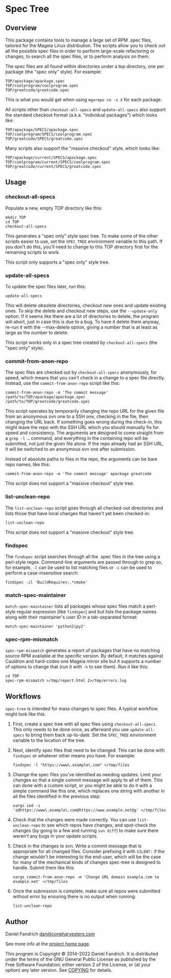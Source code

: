 # Spec Tree

## Overview

This package contains tools to manage a large set of RPM .spec files, tailored
for the Mageia Linux distribution.  The scripts allow you to check out all the
possible spec files in order to perform large-scale refactoring or changes, to
search all the spec files, or to perform analysis on them.

The spec files are all found within directories under a top directory, one per
package (the "spec only" style). For example:

    TOP/apackage/apackage.spec
    TOP/coolprogram/coolprogram.spec
    TOP/greatcode/greatcode.spec

This is what you would get when using `mgarepo co -s X` for each package.

All scripts other than `checkout-all-specs` and `update-all-specs` also
support the standard checkout format (a.k.a. "individual packages") which looks
like:

    TOP/apackage/SPECS/apackage.spec
    TOP/coolprogram/SPECS/coolprogram.spec
    TOP/greatcode/SPECS/greatcode.spec

Many scripts also support the "massive checkout" style, which looks like:

    TOP/apackage/current/SPECS/apackage.spec
    TOP/coolprogram/current/SPECS/coolprogram.spec
    TOP/greatcode/current/SPECS/greatcode.spec

## Usage

### checkout-all-specs

Populate a new, empty TOP directory like this:

    mkdir TOP
    cd TOP
    checkout-all-specs

This generates a "spec only" style spec tree.  To make some of the other
scripts easier to use, set the `SPEC_TREE` environment variable to this path.
If you don't do this, you'll need to change to this TOP directory first for the
remaining scripts to work.

This script only supports a "spec only" style tree.

### update-all-specs

To update the spec files later, run this:

    update-all-specs

This will delete obsolete directories, checkout new ones and update existing
ones. To skip the delete and checkout new steps, use the `--update-only`
option. If it seems like there are a lot of directories to delete, the program
will abort, just in case this is due to a bug. To have it delete them anyway,
re-run it with the --max-delete option, giving a number that is at least as
large as the number to delete.

This script works only in a spec tree created by `checkout-all-specs` (the
"spec only" style).

### commit-from-anon-repo

The spec files are checked out by `checkout-all-specs` anonymously, for speed,
which means that you can't check in a change to a spec file directly. Instead,
use the `commit-from-anon-repo` script like this:

    commit-from-anon-repo -m 'The commit message' /path/to/TOP/apackage/apackage.spec /path/to/TOP/greatcode/greatcode.spec

This script operates by temporarily changing the repo URL for the given file
from an anonymous svn one to a SSH one, checking in the file, then changing the
URL back. If something goes wrong during the check-in, this might leave the
repo with the SSH URL which you should manually fix for speed and consistency.
The arguments are designed to come straight from a `grep -l …` command, and
everything in the containing repo will be submitted, not just the given file
alone. If the repo already had an SSH URL, it will be switched to an anonymous
svn one after submission.

Instead of absolute paths to files in the repo, the arguments can be bare repo
names, like this:

    commit-from-anon-repo -m 'The commit message' apackage greatcode

This script does not support a "massive checkout" style tree.

### list-unclean-repo

The `list-unclean-repo` script goes through all checked-out directories and
lists those that have local changes that haven't yet been checked-in:

    list-unclean-repo

This script does not support a "massive checkout" style tree.

### findspec

The `findspec` script searches through all the .spec files in the tree using
a perl-style regex. Command-line arguments are passed through to grep so, for
example, `-l` can be used to list matching files or `-i` can be used to
perform a case-insensitive search:

    findspec -il 'BuildRequires:.*cmake'

### match-spec-maintainer

`match-spec-maintainer` lists all packages whose spec files match a perl-style
regular expression (like `findspec`) and but lists the package names along with
their maintainer's user ID in a tab-separated format:

    match-spec-maintainer 'python2|py2'

### spec-rpm-mismatch

`spec-rpm-mismatch` generates a report of packages that have no matching source
RPM available at the specific version. By default, it matches against Cauldron
and hard-codes one Mageia mirror site but it supports a number of options to
change that (run it with `-h` to see them). Run it like this:

    cd TOP
    spec-rpm-mismatch >/tmp/report.html 2>/tmp/errors.log

## Workflows

`spec-tree` is intended for mass changes to spec files. A typical workflow
might look like this.

1. First, create a spec tree with all spec files using `checkout-all-specs`.
   This only needs to be done once, as afterward you use `update-all-specs` to
   bring them back up-to-date. Set the `SPEC_TREE` environment variable to the
   location of the tree.

2. Next, identify spec files that need to be changed. This can be done with
   `findspec` or whatever other means you have. For example:

    `findspec -l "https://www\.example\.com" >/tmp/files`

3. Change the spec files you've identified as needing updates.  Limit your
   changes so that a single commit message will apply to all of them.  This can
   done with a custom script, or you might be able to do it with a simple
   command like this one, which replaces one string with another in all the
   files identified in the previous step:

    `xargs sed -i 's@https://www\.example\.com@https://www.example.net@g' </tmp/files`

4. Check that the changes were made correctly. You can use `list-unclean-repo`
   to see which repos have changes, and spot-check the changes (by going to a
   few and running `svn diff`) to make sure there weren't any bugs in your
   update scripts.

5. Check in the changes to svn. Write a commit message that is appropriate for
   all changed files. Consider prefixing it with `SILENT:` if the change
   wouldn't be interesting to the end-user, which will be the case for many of
   the mechanical kinds of changes spec-tree is designed to handle. Submit them
   like this:

    `xargs commit-from-anon-repo -m 'Change URL domain example.com to example.net' </tmp/files`

6. Once the submission is complete, make sure all repos were submitted without
   error by ensuring there is no output when running:

    `list-unclean-repo`

## Author

Daniel Fandrich <dan@coneharvesters.com>

See more info at the
[project home page](https://github.com/dfandrich/spec-tree/).

This program is Copyright © 2014–2022 Daniel Fandrich. It is distributed under
the terms of the GNU General Public License as published by the Free Software
Foundation; either version 2 of the License, or (at your option) any later
version. See [COPYING](COPYING) for details.
